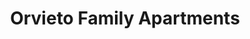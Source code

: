 ---
title: Orvieto Family Apartments
phone: (408) 224-5609
website: http://www.roemcorp.com/projects/orvieto-family-apartments/
management: FPI Management Inc.
tags: []
---